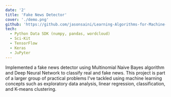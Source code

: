 ```yaml
---
date: '2'
title: 'Fake News Detector'
cover: './demo.png'
github: 'https://github.com/jasonsaini/Learning-Algorithms-for-Machine-Learning/blob/master/5%20-%20Deep%20Learning%2C%20Neural%20Networks%2C%20and%20NLP/NLP-Deep_Learning-Neural_Networks.ipynb'
tech:
  - Python Data SDK (numpy, pandas, wordcloud)
  - Sci-Kit
  - TensorFlow
  - Keras
  - JuPyter
---
```


Implemented a fake news detector using Multinomial Naive Bayes algorithm and Deep Neural Network to classify real and fake news. This project is part of a larger group of practical problems I've tackled using machine learning concepts such as exploratory data analysis, linear regression, classification, and K-means clustering.
